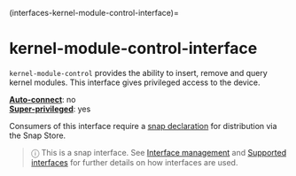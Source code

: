 (interfaces-kernel-module-control-interface)=
# kernel-module-control-interface

`kernel-module-control` provides the ability to insert, remove and query kernel modules. This interface gives privileged access to the device.

**[Auto-connect](/t/interface-management/6154#heading--auto-connections)**: no</br>
**[Super-privileged](/)**: yes

Consumers of this interface require a [snap declaration](https://forum.snapcraft.io/t/process-for-aliases-auto-connections-and-tracks/455/) for distribution via the Snap Store.

> ⓘ  This is a snap interface. See [Interface management](/) and [Supported interfaces](/interfaces/index) for further details on how interfaces are used.

